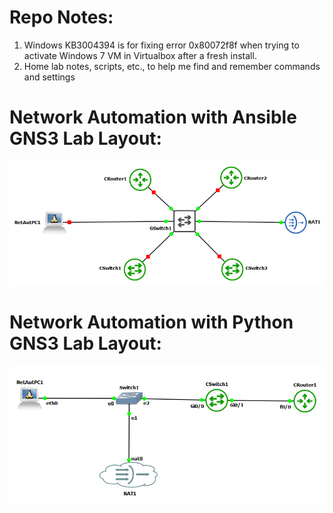 # Repo Notes:
1. Windows KB3004394 is for fixing error 0x80072f8f when trying to activate Windows 7 VM in Virtualbox after a fresh install.
2. Home lab notes, scripts, etc., to help me find and remember commands and settings

# Network Automation with Ansible GNS3 Lab Layout:
<img src="NetworkAutomationGNS3Layout.png"></img>

# Network Automation with Python GNS3 Lab Layout:
<img src="NetAutwithPythonGNS3Layout.png"></img>

